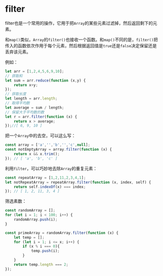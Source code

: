 # filter

filter也是一个常用的操作，它用于把`Array`的某些元素过滤掉，然后返回剩下的元素。

和`map()`类似，`Array`的`filter()`也接收一个函数。和`map()`不同的是，`filter()`把传入的函数依次作用于每个元素，然后根据返回值是`true`还是`false`决定保留还是丢弃该元素。

例如：

```javascript
let arr = [1,2,4,5,6,9,10];
// 获取和
let sum = arr.reduce(function (x,y) {
    return x+y;
});
// 获取长度
let length = arr.length;
// 取得平均数
let average = sum / length;
// 保留大于平均数的数
let r = arr.filter(function (x) {
    return x > average;
});//[ 6, 9, 10 ]
```

把一个`Array`中的去空，可以这么写：

```javascript
const array = ['a','','b','','c',null];
const notEmptyArray = array.filter(function (x) {
    return x && x.trim();
}); // [ 'a', 'b', 'c' ]
```

利用`filter`，可以巧妙地去除`Array`的重复元素：

```javascript
const repeatArray = [1,2,11,2,3,4,1];
let notRepeatArray = repeatArray.filter(function (x, index, self) {
    return self.indexOf(x) === index;
}); // [ 1, 2, 11, 3, 4 ]
```

筛选素数：

```javascript
const randomArray = [];
for (let i = 1; i < 100; i++) {
    randomArray.push(i);
}

const primeArray = randomArray.filter(function (x) {
    let temp = [];
    for (let i = 1; i <= x; i++) {
        if (x % i === 0){
            temp.push(i);
        }
    }
    return temp.length === 2;
});
```

